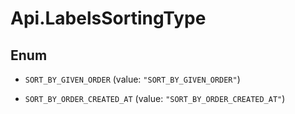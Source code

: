 # Api.LabelsSortingType

## Enum


* `SORT_BY_GIVEN_ORDER` (value: `"SORT_BY_GIVEN_ORDER"`)

* `SORT_BY_ORDER_CREATED_AT` (value: `"SORT_BY_ORDER_CREATED_AT"`)


